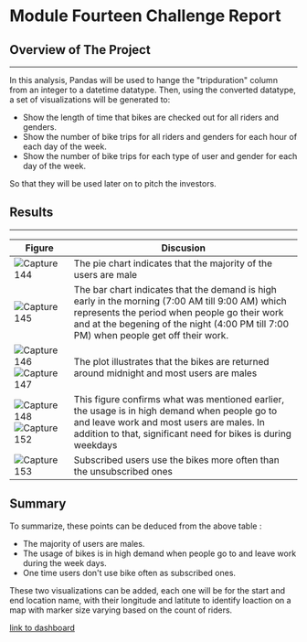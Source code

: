 # Module Fourteen Challenge Report

## Overview of The Project
---

In this analysis, Pandas will be used to hange the "tripduration" column from an integer to a datetime datatype. Then, using the converted datatype, a set of visualizations will be generated to: 
- Show the length of time that bikes are checked out for all riders and genders.
- Show the number of bike trips for all riders and genders for each hour of each day of the week.
- Show the number of bike trips for each type of user and gender for each day of the week.

So that they will be used later on to pitch the investors.

## Results
---
|<b>Figure</b>|<b>Discusion</b>|
|------|----------------------|
|![Capture 144](https://user-images.githubusercontent.com/59425631/135705288-2ee84044-05c4-4307-a3e8-675d727ef0ea.PNG)|The pie chart indicates that the majority of the users are male|
|![Capture 145](https://user-images.githubusercontent.com/59425631/135705333-febf7c4e-4f63-4d90-a6c1-8749fbc36051.PNG)|The bar chart indicates that the demand is high early in the morning (7:00 AM till 9:00 AM) which represents the period when people go their work and at the begening of the night (4:00 PM till 7:00 PM) when people get off their work.|
|![Capture 146](https://user-images.githubusercontent.com/59425631/135705659-f4badc77-9c43-4607-a064-b5d21a442d6b.PNG) ![Capture 147](https://user-images.githubusercontent.com/59425631/135705743-e45c1fc9-372d-4860-a25d-40c3c013993d.PNG)|The plot illustrates that the bikes are returned around  midnight and most users are males|
|![Capture 148](https://user-images.githubusercontent.com/59425631/135705917-12dfb8cb-84fe-48d3-8985-197617522c94.PNG)![Capture 152](https://user-images.githubusercontent.com/59425631/135706030-9c8ad1e2-b298-4be6-8195-131d0ea4decb.PNG)|This figure confirms what was mentioned earlier, the usage is in high demand when people go to and leave work and most users are males. In addition to that, significant need for bikes is during weekdays |
|![Capture 153](https://user-images.githubusercontent.com/59425631/135706120-14c94450-0e27-41f6-b7a7-766141973da5.PNG)| Subscribed users use the bikes more often than the unsubscribed ones|

## Summary
To summarize, these points can be deduced from the above table :
- The majority of users are males.
- The usage of bikes is in high demand when people go to and leave work during the week days.
- One time users don't use bike often as subscribed ones. 

These two visualizations can be added, each one will be for the start and end location name, with their longitude and latitute to identify loaction on a map with marker size varying based on the count of riders. 


[link to dashboard]("https://public.tableau.com/views/CitiBikeAnalysis_16326256556190/CheckoutTimesForUsers?:language=en-US&:display_count=n&:origin=viz_share_link")



